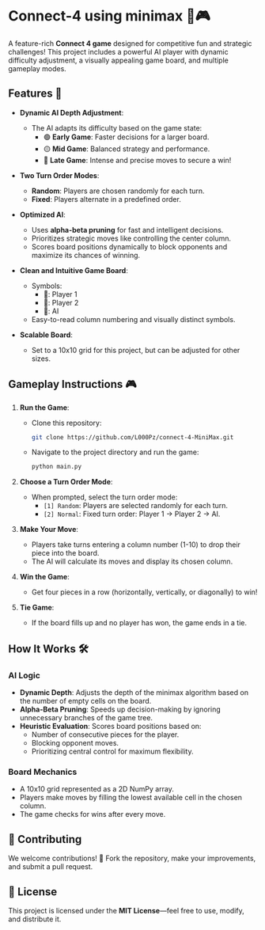 # Connect-4 using minimax 🤖🎮

A feature-rich **Connect 4 game** designed for competitive fun and strategic challenges! This project includes a powerful AI player with dynamic difficulty adjustment, a visually appealing game board, and multiple gameplay modes.

## Features 🌟

- **Dynamic AI Depth Adjustment**:
  - The AI adapts its difficulty based on the game state:
    - 🟢 **Early Game**: Faster decisions for a larger board.
    - 🟡 **Mid Game**: Balanced strategy and performance.
    - 🔴 **Late Game**: Intense and precise moves to secure a win!

- **Two Turn Order Modes**:
  - **Random**: Players are chosen randomly for each turn.
  - **Fixed**: Players alternate in a predefined order.

- **Optimized AI**:
  - Uses **alpha-beta pruning** for fast and intelligent decisions.
  - Prioritizes strategic moves like controlling the center column.
  - Scores board positions dynamically to block opponents and maximize its chances of winning.

- **Clean and Intuitive Game Board**:
  - Symbols:
    - 🔴: Player 1
    - 🔵: Player 2
    - 🤖: AI
  - Easy-to-read column numbering and visually distinct symbols.

- **Scalable Board**:
  - Set to a 10x10 grid for this project, but can be adjusted for other sizes.

## Gameplay Instructions 🎮

1. **Run the Game**:
   - Clone this repository:
     ```bash
     git clone https://github.com/L000Pz/connect-4-MiniMax.git
     ```
   - Navigate to the project directory and run the game:
     ```bash
     python main.py
     ```

2. **Choose a Turn Order Mode**:
   - When prompted, select the turn order mode:
     - `[1] Random`: Players are selected randomly for each turn.
     - `[2] Normal`: Fixed turn order: Player 1 → Player 2 → AI.

3. **Make Your Move**:
   - Players take turns entering a column number (1-10) to drop their piece into the board.
   - The AI will calculate its moves and display its chosen column.

4. **Win the Game**:
   - Get four pieces in a row (horizontally, vertically, or diagonally) to win!

5. **Tie Game**:
   - If the board fills up and no player has won, the game ends in a tie.

## How It Works 🛠️

### AI Logic
- **Dynamic Depth**: Adjusts the depth of the minimax algorithm based on the number of empty cells on the board.
- **Alpha-Beta Pruning**: Speeds up decision-making by ignoring unnecessary branches of the game tree.
- **Heuristic Evaluation**: Scores board positions based on:
  - Number of consecutive pieces for the player.
  - Blocking opponent moves.
  - Prioritizing central control for maximum flexibility.

### Board Mechanics
- A 10x10 grid represented as a 2D NumPy array.
- Players make moves by filling the lowest available cell in the chosen column.
- The game checks for wins after every move.

## 🤝 Contributing

We welcome contributions! 🎉 Fork the repository, make your improvements, and submit a pull request.

## 📜 License

This project is licensed under the **MIT License**—feel free to use, modify, and distribute it.
